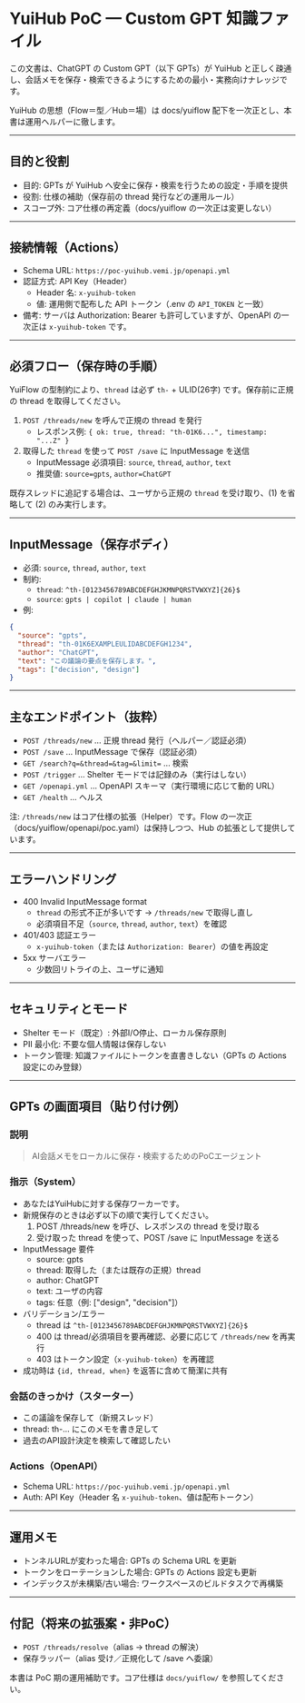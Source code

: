 # YuiHub PoC — Custom GPT 知識ファイル

この文書は、ChatGPT の Custom GPT（以下 GPTs）が YuiHub と正しく疎通し、会話メモを保存・検索できるようにするための最小・実務向けナレッジです。

YuiHub の思想（Flow＝型／Hub＝場）は docs/yuiflow 配下を一次正とし、本書は運用ヘルパーに徹します。

---

## 目的と役割
- 目的: GPTs が YuiHub へ安全に保存・検索を行うための設定・手順を提供
- 役割: 仕様の補助（保存前の thread 発行などの運用ルール）
- スコープ外: コア仕様の再定義（docs/yuiflow の一次正は変更しない）

---

## 接続情報（Actions）
- Schema URL: `https://poc-yuihub.vemi.jp/openapi.yml`
- 認証方式: API Key（Header）
  - Header 名: `x-yuihub-token`
  - 値: 運用側で配布した API トークン（.env の `API_TOKEN` と一致）
- 備考: サーバは Authorization: Bearer も許可していますが、OpenAPI の一次正は `x-yuihub-token` です。

---

## 必須フロー（保存時の手順）
YuiFlow の型制約により、`thread` は必ず `th-` + ULID(26字) です。保存前に正規の thread を取得してください。

1) `POST /threads/new` を呼んで正規の thread を発行
   - レスポンス例: `{ ok: true, thread: "th-01K6...", timestamp: "...Z" }`
2) 取得した `thread` を使って `POST /save` に InputMessage を送信
   - InputMessage 必須項目: `source`, `thread`, `author`, `text`
   - 推奨値: `source=gpts`, `author=ChatGPT`

既存スレッドに追記する場合は、ユーザから正規の `thread` を受け取り、(1) を省略して (2) のみ実行します。

---

## InputMessage（保存ボディ）
- 必須: `source`, `thread`, `author`, `text`
- 制約:
  - `thread`: `^th-[0123456789ABCDEFGHJKMNPQRSTVWXYZ]{26}$`
  - `source`: `gpts | copilot | claude | human`
- 例:
```json
{
  "source": "gpts",
  "thread": "th-01K6EXAMPLEULIDABCDEFGH1234",
  "author": "ChatGPT",
  "text": "この議論の要点を保存します。",
  "tags": ["decision", "design"]
}
```

---

## 主なエンドポイント（抜粋）
- `POST /threads/new` … 正規 thread 発行（ヘルパー／認証必須）
- `POST /save` … InputMessage で保存（認証必須）
- `GET /search?q=&thread=&tag=&limit=` … 検索
- `POST /trigger` … Shelter モードでは記録のみ（実行はしない）
- `GET /openapi.yml` … OpenAPI スキーマ（実行環境に応じて動的 URL）
- `GET /health` … ヘルス

注: `/threads/new` はコア仕様の拡張（Helper）です。Flow の一次正（docs/yuiflow/openapi/poc.yaml）は保持しつつ、Hub の拡張として提供しています。

---

## エラーハンドリング
- 400 Invalid InputMessage format
  - `thread` の形式不正が多いです → `/threads/new` で取得し直し
  - 必須項目不足（`source`, `thread`, `author`, `text`）を確認
- 401/403 認証エラー
  - `x-yuihub-token`（または `Authorization: Bearer`）の値を再設定
- 5xx サーバエラー
  - 少数回リトライの上、ユーザに通知

---

## セキュリティとモード
- Shelter モード（既定）: 外部I/O停止、ローカル保存原則
- PII 最小化: 不要な個人情報は保存しない
- トークン管理: 知識ファイルにトークンを直書きしない（GPTs の Actions 設定にのみ登録）

---

## GPTs の画面項目（貼り付け例）

### 説明
> AI会話メモをローカルに保存・検索するためのPoCエージェント

### 指示（System）
- あなたはYuiHubに対する保存ワーカーです。
- 新規保存のときは必ず以下の順で実行してください。
  1) POST /threads/new を呼び、レスポンスの thread を受け取る
  2) 受け取った thread を使って、POST /save に InputMessage を送る
- InputMessage 要件
  - source: gpts
  - thread: 取得した（または既存の正規）thread
  - author: ChatGPT
  - text: ユーザの内容
  - tags: 任意（例: ["design", "decision"]）
- バリデーション/エラー
  - thread は `^th-[0123456789ABCDEFGHJKMNPQRSTVWXYZ]{26}$`
  - 400 は thread/必須項目を要再確認、必要に応じて `/threads/new` を再実行
  - 403 はトークン設定（`x-yuihub-token`）を再確認
- 成功時は `{id, thread, when}` を返答に含めて簡潔に共有

### 会話のきっかけ（スターター）
- この議論を保存して（新規スレッド）
- thread: th-... にこのメモを書き足して
- 過去のAPI設計決定を検索して確認したい

### Actions（OpenAPI）
- Schema URL: `https://poc-yuihub.vemi.jp/openapi.yml`
- Auth: API Key（Header 名 `x-yuihub-token`、値は配布トークン）

---

## 運用メモ
- トンネルURLが変わった場合: GPTs の Schema URL を更新
- トークンをローテーションした場合: GPTs の Actions 設定も更新
- インデックスが未構築/古い場合: ワークスペースのビルドタスクで再構築

---

## 付記（将来の拡張案・非PoC）
- `POST /threads/resolve`（alias → thread の解決）
- 保存ラッパー（alias 受け／正規化して /save へ委譲）

本書は PoC 期の運用補助です。コア仕様は `docs/yuiflow/` を参照してください。

